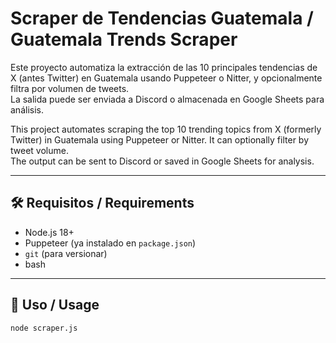 # Scraper de Tendencias Guatemala / Guatemala Trends Scraper

Este proyecto automatiza la extracción de las 10 principales tendencias de X (antes Twitter) en Guatemala usando Puppeteer o Nitter, y opcionalmente filtra por volumen de tweets.  
La salida puede ser enviada a Discord o almacenada en Google Sheets para análisis.

This project automates scraping the top 10 trending topics from X (formerly Twitter) in Guatemala using Puppeteer or Nitter. It can optionally filter by tweet volume.  
The output can be sent to Discord or saved in Google Sheets for analysis.

---

## 🛠 Requisitos / Requirements

- Node.js 18+
- Puppeteer (ya instalado en `package.json`)
- `git` (para versionar)
- bash

---

## 🚀 Uso / Usage

```bash
node scraper.js
